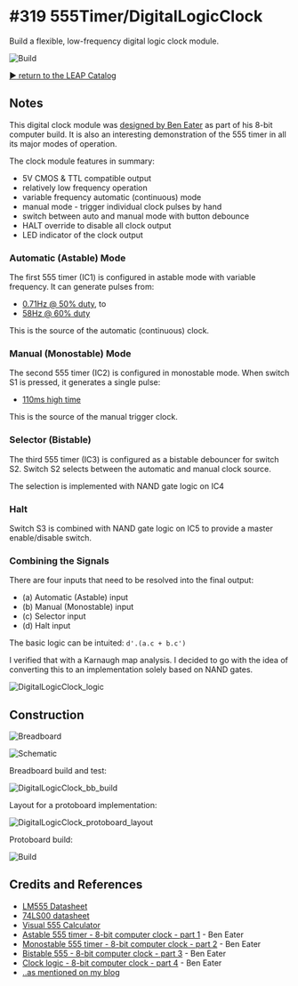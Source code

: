 # #319 555Timer/DigitalLogicClock

Build a flexible, low-frequency digital logic clock module.

![Build](./assets/DigitalLogicClock_build.jpg?raw=true)

[:arrow_forward: return to the LEAP Catalog](https://leap.tardate.com)

## Notes

This digital clock module was [designed by Ben Eater](https://www.youtube.com/watch?v=SmQ5K7UQPMM) as part of his 8-bit computer build.
It is also an interesting demonstration of the 555 timer in all its major modes of operation.

The clock module features in summary:

* 5V CMOS & TTL compatible output
* relatively low frequency operation
* variable frequency automatic (continuous) mode
* manual mode - trigger individual clock pulses by hand
* switch between auto and manual mode with button debounce
* HALT override to disable all clock output
* LED indicator of the clock output

### Automatic (Astable) Mode

The first 555 timer (IC1) is configured in astable mode with variable frequency. It can generate pulses from:

* [0.71Hz @ 50% duty](http://visual555.tardate.com/?mode=astable&r1=0.47&r2=101&c=10), to
* [58Hz @ 60% duty](http://visual555.tardate.com/?mode=astable&r1=0.47&r2=1&c=10)

This is the source of the automatic (continuous) clock.

### Manual (Monostable) Mode

The second 555 timer (IC2) is configured in monostable mode. When switch S1 is pressed, it generates a single pulse:

* [110ms high time](http://visual555.tardate.com/?mode=monostable&r1=10&c=10)

This is the source of the manual trigger clock.

### Selector (Bistable)

The third 555 timer (IC3) is configured as a bistable debouncer for switch S2.
Switch S2 selects between the automatic and manual clock source.

The selection is implemented with NAND gate logic on IC4

### Halt

Switch S3 is combined with NAND gate logic on IC5 to provide a master enable/disable switch.

### Combining the Signals

There are four inputs that need to be resolved into the final output:

* (a) Automatic (Astable) input
* (b) Manual (Monostable) input
* (c) Selector input
* (d) Halt input

The basic logic can be intuited: `d'.(a.c + b.c')`

I verified that with a Karnaugh map analysis. I decided to go with the idea of converting this to an implementation
solely based on NAND gates.

![DigitalLogicClock_logic](./assets/DigitalLogicClock_logic.jpg?raw=true)

## Construction

![Breadboard](./assets/DigitalLogicClock_bb.jpg?raw=true)

![Schematic](./assets/DigitalLogicClock_schematic.jpg?raw=true)

Breadboard build and test:

![DigitalLogicClock_bb_build](./assets/DigitalLogicClock_bb_build.jpg?raw=true)

Layout for a protoboard implementation:

![DigitalLogicClock_protoboard_layout](./assets/DigitalLogicClock_protoboard_layout.jpg?raw=true)

Protoboard build:

![Build](./assets/DigitalLogicClock_build.jpg?raw=true)

## Credits and References
* [LM555 Datasheet](http://www.futurlec.com/Linear/LM555CN.shtml)
* [74LS00 datasheet](http://www.futurlec.com/74LS/74LS00.shtml)
* [Visual 555 Calculator](http://visual555.tardate.com)
* [Astable 555 timer - 8-bit computer clock - part 1](https://www.youtube.com/watch?v=kRlSFm519Bo) - Ben Eater
* [Monostable 555 timer - 8-bit computer clock - part 2](https://www.youtube.com/watch?v=81BgFhm2vz8) - Ben Eater
* [Bistable 555 - 8-bit computer clock - part 3](https://www.youtube.com/watch?v=WCwJNnx36Rk) - Ben Eater
* [Clock logic - 8-bit computer clock - part 4](https://www.youtube.com/watch?v=SmQ5K7UQPMM) - Ben Eater
* [..as mentioned on my blog](https://blog.tardate.com/2017/06/leap319-digital-logic-clock.html)
